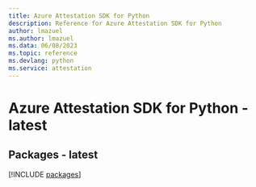 ```yaml
---
title: Azure Attestation SDK for Python
description: Reference for Azure Attestation SDK for Python
author: lmazuel
ms.author: lmazuel
ms.data: 06/08/2023
ms.topic: reference
ms.devlang: python
ms.service: attestation
---
```

# Azure Attestation SDK for Python - latest
## Packages - latest
[!INCLUDE [packages](attestation-index.md)]